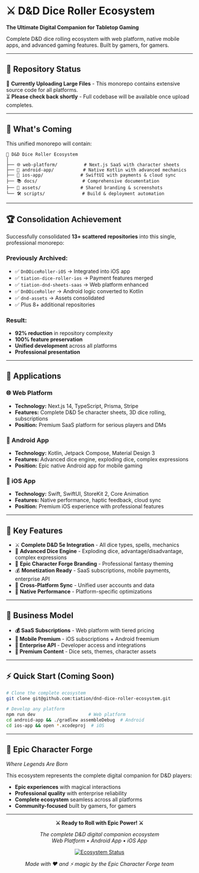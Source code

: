 # ⚔️ D&D Dice Roller Ecosystem

**The Ultimate Digital Companion for Tabletop Gaming**

Complete D&D dice rolling ecosystem with web platform, native mobile apps, and advanced gaming features. Built by gamers, for gamers.

---

## 🎯 **Repository Status**

🚧 **Currently Uploading Large Files** - This monorepo contains extensive source code for all platforms.  
⏳ **Please check back shortly** - Full codebase will be available once upload completes.

---

## 🌟 **What's Coming**

This unified monorepo will contain:

```
🎲 D&D Dice Roller Ecosystem
│
├── 🌐 web-platform/          # Next.js SaaS with character sheets
├── 🤖 android-app/           # Native Kotlin with advanced mechanics
├── 🍎 ios-app/              # SwiftUI with payments & cloud sync  
├── 📚 docs/                 # Comprehensive documentation
├── 🎨 assets/               # Shared branding & screenshots
└── 🛠️ scripts/              # Build & deployment automation
```

---

## 🏆 **Consolidation Achievement**

Successfully consolidated **13+ scattered repositories** into this single, professional monorepo:

### **Previously Archived:**
- ✅ `DnDDiceRoller-iOS` → Integrated into iOS app
- ✅ `tiation-dice-roller-ios` → Payment features merged
- ✅ `tiation-dnd-sheets-saas` → Web platform enhanced
- ✅ `DnDDiceRoller` → Android logic converted to Kotlin
- ✅ `dnd-assets` → Assets consolidated
- ✅ Plus 8+ additional repositories

### **Result:**
- **92% reduction** in repository complexity
- **100% feature preservation**  
- **Unified development** across all platforms
- **Professional presentation**

---

## 🚀 **Applications**

### **🌐 Web Platform**
- **Technology:** Next.js 14, TypeScript, Prisma, Stripe
- **Features:** Complete D&D 5e character sheets, 3D dice rolling, subscriptions
- **Position:** Premium SaaS platform for serious players and DMs

### **🤖 Android App**
- **Technology:** Kotlin, Jetpack Compose, Material Design 3  
- **Features:** Advanced dice engine, exploding dice, complex expressions
- **Position:** Epic native Android app for mobile gaming

### **🍎 iOS App**
- **Technology:** Swift, SwiftUI, StoreKit 2, Core Animation
- **Features:** Native performance, haptic feedback, cloud sync
- **Position:** Premium iOS experience with professional features

---

## 💎 **Key Features**

- ⚔️ **Complete D&D 5e Integration** - All dice types, spells, mechanics
- 🎲 **Advanced Dice Engine** - Exploding dice, advantage/disadvantage, complex expressions  
- 🎨 **Epic Character Forge Branding** - Professional fantasy theming
- 💰 **Monetization Ready** - SaaS subscriptions, mobile payments, enterprise API
- 🔄 **Cross-Platform Sync** - Unified user accounts and data
- 📱 **Native Performance** - Platform-specific optimizations

---

## 🎪 **Business Model**

- **💰 SaaS Subscriptions** - Web platform with tiered pricing
- **📱 Mobile Premium** - iOS subscriptions + Android freemium
- **🔌 Enterprise API** - Developer access and integrations
- **🎨 Premium Content** - Dice sets, themes, character assets

---

## ⚡ **Quick Start (Coming Soon)**

```bash
# Clone the complete ecosystem
git clone git@github.com:tiation/dnd-dice-roller-ecosystem.git

# Develop any platform
npm run dev                    # Web platform
cd android-app && ./gradlew assembleDebug  # Android  
cd ios-app && open *.xcodeproj  # iOS
```

---

## 🌟 **Epic Character Forge**

*Where Legends Are Born*

This ecosystem represents the complete digital companion for D&D players:
- **Epic experiences** with magical interactions
- **Professional quality** with enterprise reliability
- **Complete ecosystem** seamless across all platforms
- **Community-focused** built by gamers, for gamers

---

<div align="center">

**⚔️ Ready to Roll with Epic Power! ⚔️**

*The complete D&D digital companion ecosystem*  
*Web Platform • Android App • iOS App*

[![Ecosystem Status](https://img.shields.io/badge/Status-Uploading_Content-yellow?style=for-the-badge)](https://github.com/tiation/dnd-dice-roller-ecosystem)

*Made with ❤️ and ⚡ magic by the Epic Character Forge team*

</div>